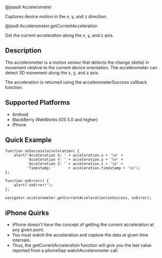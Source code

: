 
@jsasdl Accelerometer

Captures device motion in the x, y, and z direction.

@jsadl Accelerometer.getCurrentAcceleration

Get the current acceleration along the x, y, and z axis.

Description 
-----------
The accelerometer is a motion sensor that detects the change (delta) in 
movement relative to the current device orientation. The accelerometer can 
detect 3D movement along the x, y, and z axis.

The acceleration is returned using the accelerometerSuccess callback function.

Supported Platforms 
-------------------

* Android
* BlackBerry WebWorks (OS 5.0 and higher)
* iPhone

Quick Example 
-------------

    function onSuccess(acceleration) {
        alert('Acceleration X: ' + acceleration.x + '\n' +
              'Acceleration Y: ' + acceleration.y + '\n' +
              'Acceleration Z: ' + acceleration.z + '\n' +
              'Timestamp: '      + acceleration.timestamp + '\n');
    };
    
    function onError() {
        alert('onError!');
    };
    
    navigator.accelerometer.getCurrentAcceleration(onSuccess, onError);
    
iPhone Quirks 
-------------

* iPhone doesn't have the concept of getting the current acceleration at any 
given point.
* You must watch the acceleration and capture the data at given time intervals.
* Thus, the getCurrentAcceleration function will give you the last value 
reported from a phoneGap watchAccelerometer call.

